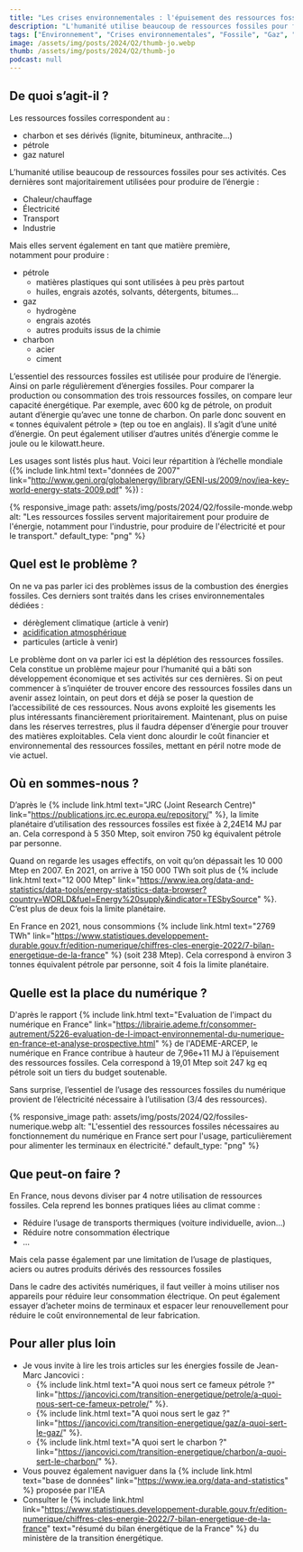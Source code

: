 ```yaml
---
title: "Les crises environnementales : l'épuisement des ressources fossiles"
description: "L'humanité utilise beaucoup de ressources fossiles pour fonctionner et ces dernières sont de plus en plus difficile à extraire !"
tags: ["Environnement", "Crises environnementales", "Fossile", "Gaz", "Pétrole", "Charbon"]
image: /assets/img/posts/2024/Q2/thumb-jo.webp
thumb: /assets/img/posts/2024/Q2/thumb-jo
podcast: null
---
```


## De quoi s’agit-il ?

Les ressources fossiles correspondent au :

- charbon et ses dérivés (lignite, bitumineux, anthracite…)
- pétrole 
- gaz naturel

L’humanité utilise beaucoup de ressources fossiles pour ses activités. Ces dernières sont majoritairement utilisées pour produire de l’énergie :
- Chaleur/chauffage
- Électricité
- Transport
- Industrie

Mais elles servent également en tant que matière première, notamment pour produire :

- pétrole
  - matières plastiques qui sont utilisées à peu près partout
  - huiles, engrais azotés, solvants, détergents, bitumes…
- gaz
  - hydrogène
  - engrais azotés
  - autres produits issus de la chimie
- charbon
  - acier
  - ciment

L’essentiel des ressources fossiles est utilisée pour produire de l’énergie. Ainsi on parle régulièrement d’énergies fossiles. Pour comparer la production ou consommation des trois ressources fossiles, on compare leur capacité énergétique.
Par exemple, avec 600 kg de pétrole, on produit autant d’énergie qu’avec une tonne de charbon. On parle donc souvent en « tonnes équivalent pétrole » (tep ou toe en anglais). Il s’agit d’une unité d’énergie. On peut également utiliser d’autres unités d’énergie comme le joule ou le kilowatt.heure.

Les usages sont listés plus haut. Voici leur répartition à l’échelle mondiale ({% include link.html text="données de 2007" link="http://www.geni.org/globalenergy/library/GENI-us/2009/nov/iea-key-world-energy-stats-2009.pdf" %}) :

{% responsive_image 
  path: assets/img/posts/2024/Q2/fossile-monde.webp 
  alt: "Les ressources fossiles servent majoritairement pour produire de l'énergie, notamment pour l'industrie, pour produire de l'électricité et pour le transport." 
  default_type: "png"
%}

## Quel est le problème ?

On ne va pas parler ici des problèmes issus de la combustion des énergies fossiles. Ces derniers sont traités dans les crises environnementales dédiées :

- dérèglement climatique (article à venir)
- [acidification atmosphérique](/blog/2024/03/05/acidification.html)
- particules (article à venir)

Le problème dont on va parler ici est la déplétion des ressources fossiles. Cela constitue un problème majeur pour l’humanité qui a bâti son développement économique et ses activités sur ces dernières. 
Si on peut commencer à s’inquiéter de trouver encore des ressources fossiles dans un avenir assez lointain, on peut dors et déjà se poser la question de l’accessibilité de ces ressources.
Nous avons exploité les gisements les plus intéressants financièrement prioritairement. Maintenant, plus on puise dans les réserves terrestres, plus il faudra dépenser d’énergie pour trouver des matières exploitables.
Cela vient donc alourdir le coût financier et environnemental des ressources fossiles, mettant en péril notre mode de vie actuel.

## Où en sommes-nous ?

D’après le {% include link.html text="JRC (Joint Research Centre)" link="https://publications.jrc.ec.europa.eu/repository/" %}, la limite planétaire d’utilisation des ressources fossiles est fixée à 2,24E14 MJ par an. Cela correspond à 5 350 Mtep, soit environ 750 kg équivalent pétrole par personne.

Quand on regarde les usages effectifs, on voit qu’on dépassait les 10 000 Mtep en 2007. En 2021, on arrive à 150 000 TWh soit plus de {% include link.html text="12 000 Mtep" link="https://www.iea.org/data-and-statistics/data-tools/energy-statistics-data-browser?country=WORLD&fuel=Energy%20supply&indicator=TESbySource" %}. C’est plus de deux fois la limite planétaire.

En France en 2021, nous consommions {% include link.html text="2769 TWh" link="https://www.statistiques.developpement-durable.gouv.fr/edition-numerique/chiffres-cles-energie-2022/7-bilan-energetique-de-la-france" %} (soit 238 Mtep). Cela correspond à environ 3 tonnes équivalent pétrole par personne, soit 4 fois la limite planétaire.

## Quelle est la place du numérique ?

D'après le rapport {% include link.html text="Evaluation de l'impact du numérique en France" link="https://librairie.ademe.fr/consommer-autrement/5226-evaluation-de-l-impact-environnemental-du-numerique-en-france-et-analyse-prospective.html" %} de l'ADEME-ARCEP, le numérique en France contribue à hauteur de 7,96e+11 MJ à l’épuisement des ressources fossiles. Cela correspond à 19,01 Mtep soit 247 kg eq pétrole soit un tiers du budget soutenable.

Sans surprise, l’essentiel de l’usage des ressources fossiles du numérique provient de l’électricité nécessaire à l’utilisation (3/4 des ressources). 

{% responsive_image 
  path: assets/img/posts/2024/Q2/fossiles-numerique.webp 
  alt: "L'essentiel des ressources fossiles nécessaires au fonctionnement du numérique en France sert pour l'usage, particulièrement pour alimenter les terminaux en électricité." 
  default_type: "png"
%}

## Que peut-on faire ?

En France, nous devons diviser par 4 notre utilisation de ressources fossiles. Cela reprend les bonnes pratiques liées au climat comme :
- Réduire l’usage de transports thermiques (voiture individuelle, avion…)
- Réduire notre consommation électrique
- ...

Mais cela passe également par une limitation de l’usage de plastiques, aciers ou autres produits dérivés des ressources fossiles

Dans le cadre des activités numériques, il faut veiller à moins utiliser nos appareils pour réduire leur consommation électrique. On peut également essayer d’acheter moins de terminaux et espacer leur renouvellement pour réduire le coût environnemental de leur fabrication.

## Pour aller plus loin

- Je vous invite à lire les trois articles sur les énergies fossile de Jean-Marc Jancovici :
  - {% include link.html text="A quoi nous sert ce fameux pétrole ?" link="https://jancovici.com/transition-energetique/petrole/a-quoi-nous-sert-ce-fameux-petrole/" %}.
  - {% include link.html text="A quoi nous sert le gaz ?" link="https://jancovici.com/transition-energetique/gaz/a-quoi-sert-le-gaz/" %}.
  - {% include link.html text="A quoi sert le charbon ?" link="https://jancovici.com/transition-energetique/charbon/a-quoi-sert-le-charbon/" %}.
- Vous pouvez également naviguer dans la {% include link.html text="base de données" link="https://www.iea.org/data-and-statistics" %} proposée par l'IEA
- Consulter le {% include link.html link="https://www.statistiques.developpement-durable.gouv.fr/edition-numerique/chiffres-cles-energie-2022/7-bilan-energetique-de-la-france" text="résumé du bilan énergétique de la France" %} du ministère de la transition énergétique.